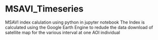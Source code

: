 # MSAVI_Timeseries
MSAVI index calulation using python in jupyter notebook
The Index is calculated using the Google Earth Engine to redude the data download of satellite map for the various interval at one AOI individual

